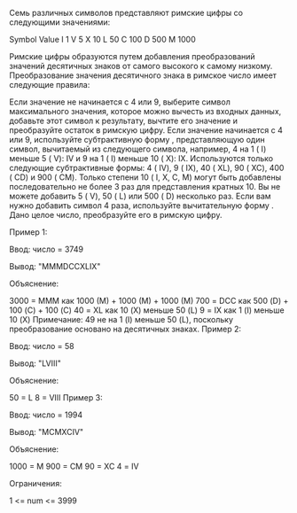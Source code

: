 Семь различных символов представляют римские цифры со следующими значениями:

Symbol	Value
I	1
V	5
X	10
L	50
C	100
D	500
M	1000

Римские цифры образуются путем добавления преобразований значений десятичных знаков от самого высокого к самому низкому. Преобразование значения десятичного знака в римское число имеет следующие правила:

Если значение не начинается с 4 или 9, выберите символ максимального значения, которое можно вычесть из входных данных, добавьте этот символ к результату, вычтите его значение и преобразуйте остаток в римскую цифру.
Если значение начинается с 4 или 9, используйте  субтрактивную форму  , представляющую один символ, вычитаемый из следующего символа, например, 4 на 1 ( I) меньше 5 ( V): IV и 9 на 1 ( I) меньше 10 ( X): IX. Используются только следующие субтрактивные формы: 4 ( IV), 9 ( IX), 40 ( XL), 90 ( XC), 400 ( CD) и 900 ( CM).
Только степени 10 ( I, X, C, M) могут быть добавлены последовательно не более 3 раз для представления кратных 10. Вы не можете добавить 5 ( V), 50 ( L) или 500 ( D) несколько раз. Если вам нужно добавить символ 4 раза, используйте вычитательную форму .
Дано целое число, преобразуйте его в римскую цифру.

 

Пример 1:

Ввод: число = 3749

Вывод: "MMMDCCXLIX"

Объяснение:

3000 = МММ как 1000 (М) + 1000 (М) + 1000 (М)
 700 = DCC как 500 (D) + 100 (C) + 100 (C)
  40 = XL как 10 (X) меньше 50 (L)
   9 = IX как 1 (I) меньше 10 (X)
Примечание: 49 не на 1 (I) меньше 50 (L), поскольку преобразование основано на десятичных знаках.
Пример 2:

Ввод: число = 58

Вывод: "LVIII"

Объяснение:

50 = L
 8 = VIII
Пример 3:

Ввод: число = 1994

Вывод: "MCMXCIV"

Объяснение:

1000 = М
 900 = СМ
  90 = ХС
   4 = IV
 

Ограничения:

1 <= num <= 3999